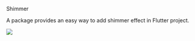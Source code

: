 Shimmer

A package provides an easy way to add shimmer effect in Flutter project.

![](images/shimmer1.gif)